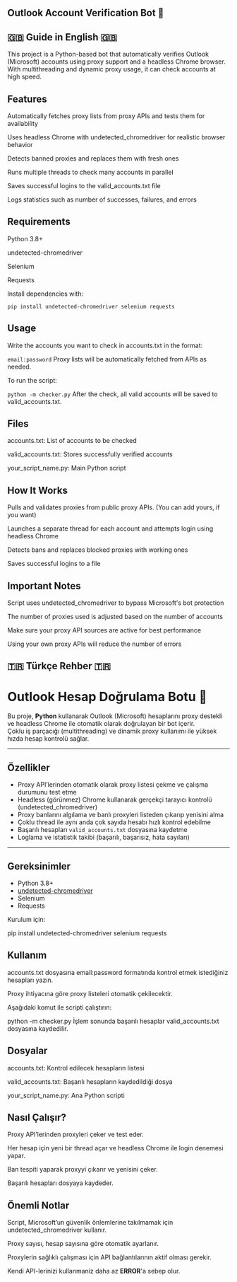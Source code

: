 ## Outlook Account Verification Bot 🚀
## 🇬🇧 Guide in English 🇬🇧

This project is a Python-based bot that automatically verifies Outlook (Microsoft) accounts using proxy support and a headless Chrome browser.
With multithreading and dynamic proxy usage, it can check accounts at high speed.

## Features
Automatically fetches proxy lists from proxy APIs and tests them for availability

Uses headless Chrome with undetected_chromedriver for realistic browser behavior

Detects banned proxies and replaces them with fresh ones

Runs multiple threads to check many accounts in parallel

Saves successful logins to the valid_accounts.txt file

Logs statistics such as number of successes, failures, and errors

## Requirements
Python 3.8+

undetected-chromedriver

Selenium

Requests

Install dependencies with:

`pip install undetected-chromedriver selenium requests`


## Usage
Write the accounts you want to check in accounts.txt in the format:

`email:password`
Proxy lists will be automatically fetched from APIs as needed.

To run the script:

`python -m checker.py`
After the check, all valid accounts will be saved to valid_accounts.txt.

## Files
accounts.txt: List of accounts to be checked

valid_accounts.txt: Stores successfully verified accounts

your_script_name.py: Main Python script

## How It Works
Pulls and validates proxies from public proxy APIs. (You can add yours, if  you want)

Launches a separate thread for each account and attempts login using headless Chrome

Detects bans and replaces blocked proxies with working ones

Saves successful logins to a file

## Important Notes
Script uses undetected_chromedriver to bypass Microsoft's bot protection

The number of proxies used is adjusted based on the number of accounts

Make sure your proxy API sources are active for best performance

Using your own proxy APIs will reduce the number of errors



## 🇹🇷 Türkçe Rehber 🇹🇷



# Outlook Hesap Doğrulama Botu 🚀

Bu proje, **Python** kullanarak Outlook (Microsoft) hesaplarını proxy destekli ve headless Chrome ile otomatik olarak doğrulayan bir bot içerir.  
Çoklu iş parçacığı (multithreading) ve dinamik proxy kullanımı ile yüksek hızda hesap kontrolü sağlar.

---

## Özellikler

- Proxy API’lerinden otomatik olarak proxy listesi çekme ve çalışma durumunu test etme  
- Headless (görünmez) Chrome kullanarak gerçekçi tarayıcı kontrolü (undetected_chromedriver)  
- Proxy banlarını algılama ve banlı proxyleri listeden çıkarıp yenisini alma  
- Çoklu thread ile aynı anda çok sayıda hesabı hızlı kontrol edebilme  
- Başarılı hesapları `valid_accounts.txt` dosyasına kaydetme  
- Loglama ve istatistik takibi (başarılı, başarısız, hata sayıları)

---

## Gereksinimler

- Python 3.8+  
- [undetected-chromedriver](https://pypi.org/project/undetected-chromedriver/)  
- Selenium  
- Requests  

Kurulum için:

pip install undetected-chromedriver selenium requests
## Kullanım
accounts.txt dosyasına email:password formatında kontrol etmek istediğiniz hesapları yazın.

Proxy ihtiyacına göre proxy listeleri otomatik çekilecektir.

Aşağıdaki komut ile scripti çalıştırın:

python -m checker.py
İşlem sonunda başarılı hesaplar valid_accounts.txt dosyasına kaydedilir.

## Dosyalar
accounts.txt: Kontrol edilecek hesapların listesi

valid_accounts.txt: Başarılı hesapların kaydedildiği dosya

your_script_name.py: Ana Python scripti

## Nasıl Çalışır?
Proxy API’lerinden proxyleri çeker ve test eder.

Her hesap için yeni bir thread açar ve headless Chrome ile login denemesi yapar.

Ban tespiti yaparak proxyyi çıkarır ve yenisini çeker.

Başarılı hesapları dosyaya kaydeder.

## Önemli Notlar
Script, Microsoft’un güvenlik önlemlerine takılmamak için undetected_chromedriver kullanır.

Proxy sayısı, hesap sayısına göre otomatik ayarlanır.

Proxylerin sağlıklı çalışması için API bağlantılarının aktif olması gerekir.

Kendi API-lerinizi kullanmaniz daha az **ERROR**'a sebep olur.
